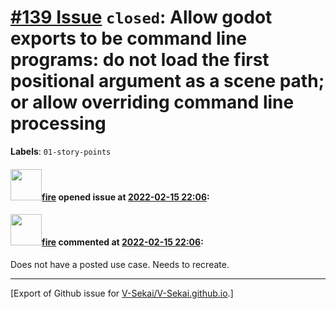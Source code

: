 # [\#139 Issue](https://github.com/V-Sekai/V-Sekai.github.io/issues/139) `closed`: Allow godot exports to be command line programs: do not load the first positional argument as a scene path; or allow overriding command line processing
**Labels**: `01-story-points`


#### <img src="https://avatars.githubusercontent.com/u/32321?u=c2e06a3d2b49a467aa907e54aa259516440267cc&v=4" width="50">[fire](https://github.com/fire) opened issue at [2022-02-15 22:06](https://github.com/V-Sekai/V-Sekai.github.io/issues/139):



#### <img src="https://avatars.githubusercontent.com/u/32321?u=c2e06a3d2b49a467aa907e54aa259516440267cc&v=4" width="50">[fire](https://github.com/fire) commented at [2022-02-15 22:06](https://github.com/V-Sekai/V-Sekai.github.io/issues/139#issuecomment-1107839135):

Does not have a posted use case. Needs to recreate.


-------------------------------------------------------------------------------



[Export of Github issue for [V-Sekai/V-Sekai.github.io](https://github.com/V-Sekai/V-Sekai.github.io).]
